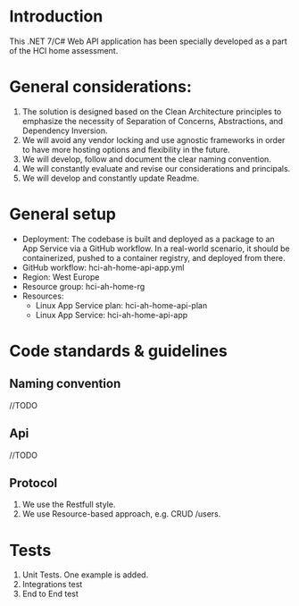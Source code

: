 # Introduction 
This .NET 7/C# Web API application has been specially developed as a part of the HCI home assessment. 


# General considerations:
1. The solution is designed based on the Clean Architecture principles to emphasize the necessity of Separation of Concerns, Abstractions, and Dependency Inversion.
2.	We will avoid any vendor locking and use agnostic frameworks in order to have more hosting options and flexibility in the future.
3.	We will develop, follow and document the clear naming convention.
4.	We will constantly evaluate and revise our considerations and principals.
5.	We will develop and constantly update Readme.


# General setup
- Deployment: The codebase is built and deployed as a package to an App Service via a GitHub workflow. In a real-world scenario, it should be containerized, pushed to a container registry, and deployed from there.
- GitHub workflow: hci-ah-home-api-app.yml
- Region: West Europe
- Resource group: hci-ah-home-rg
- Resources:
    - Linux App Service plan: hci-ah-home-api-plan
    - Linux App Service: hci-ah-home-api-app

# Code standards & guidelines 

## Naming convention
//TODO

## Api
//TODO

## Protocol
1. We use the Restfull style.
2. We use Resource-based approach, e.g. CRUD /users.


# Tests
1. Unit Tests. One example is added.
2. Integrations test
3. End to End test